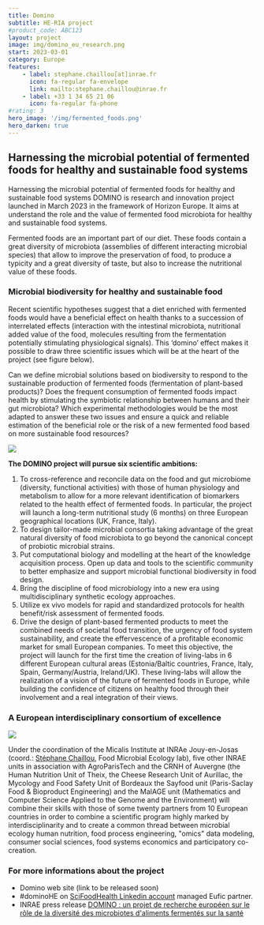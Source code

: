 ```yaml
---
title: Domino
subtitle: HE-RIA project
#product_code: ABC123
layout: project
image: img/domino_eu_research.png
start: 2023-03-01
category: Europe
features:
    - label: stephane.chaillou[at]inrae.fr
      icon: fa-regular fa-envelope
      link: mailto:stephane.chaillou@inrae.fr
    - label: +33 1 34 65 21 06
      icon: fa-regular fa-phone
#rating: 3
hero_image: '/img/fermented_foods.png'
hero_darken: true
---
```


## Harnessing the microbial potential of fermented foods for healthy and sustainable food systems

Harnessing the microbial potential of fermented foods for healthy and sustainable food systems
DOMINO is research and innovation project launched in March 2023 in the framework of Horizon Europe. It aims at understand the role and the value of fermented food microbiota for healthy and sustainable food systems.

Fermented foods are an important part of our diet. These foods contain a great diversity of microbiota (assemblies of different interacting microbial species) that allow to improve the preservation of food, to produce a typicity and a great diversity of taste, but also to increase the nutritional value of these foods.

### Microbial biodiversity for healthy and sustainable food

Recent scientific hypotheses suggest that a diet enriched with fermented foods would have a beneficial effect on health thanks to a succession of interrelated effects (interaction with the intestinal microbiota, nutritional added value of the food, molecules resulting from the fermentation potentially stimulating physiological signals). This ‘domino’ effect makes it possible to draw three scientific issues which will be at the heart of the project (see figure below). 

Can we define microbial solutions based on biodiversity to respond to the sustainable production of fermented foods (fermentation of plant-based products)? Does the frequent consumption of fermented foods impact health by stimulating the symbiotic relationship between humans and their gut microbiota? Which experimental methodologies would be the most adapted to answer these two issues and ensure a quick and reliable estimation of the beneficial role or the risk of a new fermented food based on more sustainable food resources? 

![]({{site.baseurl}}/img/domino_research_questions.png)
 
**The DOMINO project will pursue six scientific ambitions:**

1. To cross-reference and reconcile data on the food and gut microbiome (diversity, functional activities) with those of human physiology and metabolism to allow for a more relevant identification of biomarkers related to the health effect of fermented foods. In particular, the project will launch a long-term nutritional study (6 months) on three European geographical locations (UK, France, Italy).
2. To design tailor-made microbial consortia taking advantage of the great natural diversity of food microbiota to go beyond the canonical concept of probiotic microbial strains.
3. Put computational biology and modelling at the heart of the knowledge acquisition process. Open up data and tools to the scientific community to better emphasize and support microbial functional biodiversity in food design.
4. Bring the discipline of food microbiology into a new era using multidisciplinary synthetic ecology approaches.
5. Utilize ex vivo models for rapid and standardized protocols for health benefit/risk assessment of fermented foods.
6. Drive the design of plant-based fermented products to meet the combined needs of societal food transition, the urgency of food system sustainability, and create the effervescence of a profitable economic market for small European companies. To meet this objective, the project will launch for the first time the creation of living-labs in 6 different European cultural areas (Estonia/Baltic countries, France, Italy, Spain, Germany/Austria, Ireland/UK). These living-labs will allow the realization of a vision of the future of fermented foods in Europe, while building the confidence of citizens on healthy food through their involvement and a real integration of their views.

### A European interdisciplinary consortium of excellence 

![]({{site.baseurl}}/img/domino_eu_partners.png)
 
Under the coordination of the Micalis Institute at INRAe Jouy-en-Josas (coord.: [Stéphane Chaillou](/team/stephane-chaillou/), Food Microbial Ecology lab), five other INRAE units in association with AgroParisTech and the CRNH of Auvergne (the Human Nutrition Unit of Theix, the Cheese Research Unit of Aurillac, the Mycology and Food Safety Unit of Bordeaux the Sayfood unit (Paris-Saclay Food & Bioproduct Engineering) and the MaIAGE unit (Mathematics and Computer Science Applied to the Genome and the Environment) will combine their skills with those of some twenty partners from 10 European countries in order to combine a scientific program highly marked by interdisciplinarity and to create a common thread between microbial ecology human nutrition, food process engineering, "omics" data modeling, consumer social sciences, food systems economics and participatory co-creation.


### For more informations about the project

- Domino web site (link to be released soon)
- #dominoHE on [SciFoodHealth Linkedin account](https://www.linkedin.com/posts/scifoodhealth_fermentedfoods-fermentation-horizoneu-activity-7047176403892514816-hrHX) managed Eufic partner.
- INRAE press release [DOMINO : un projet de recherche européen sur le rôle de la diversité des microbiotes d'aliments fermentés sur la santé](https://www.inrae.fr/actualites/domino-projet-recherche-europeen-role-diversite-microbiotes-daliments-fermentes-sante)






